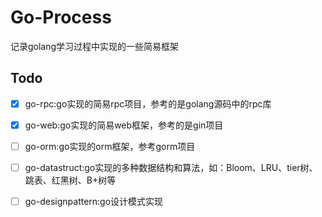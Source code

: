 # Go-Process
记录golang学习过程中实现的一些简易框架

## Todo
- [x] go-rpc:go实现的简易rpc项目，参考的是golang源码中的rpc库
- [x] go-web:go实现的简易web框架，参考的是gin项目
- [ ] go-orm:go实现的orm框架，参考gorm项目
- [ ] go-datastruct:go实现的多种数据结构和算法，如：Bloom、LRU、tier树、跳表、红黑树、B+树等
- [ ] go-designpattern:go设计模式实现

